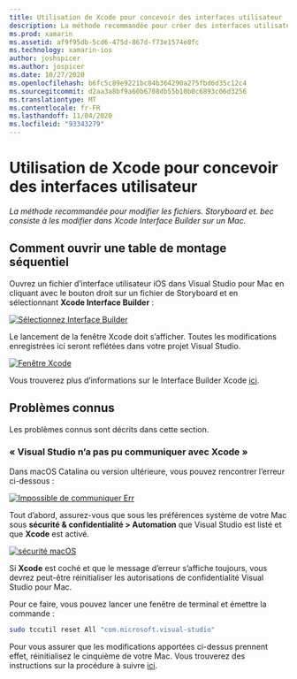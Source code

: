 ```yaml
---
title: Utilisation de Xcode pour concevoir des interfaces utilisateur
description: La méthode recommandée pour créer des interfaces utilisateur iOS est maintenant directement à l’aide de XCode sur un Mac.
ms.prod: xamarin
ms.assetid: af9f95db-5cd6-475d-867d-f73e1574e8fc
ms.technology: xamarin-ios
author: joshspicer
ms.author: jospicer
ms.date: 10/27/2020
ms.openlocfilehash: b6fc5c89e9221bc84b364290a275fbd6d35c12c4
ms.sourcegitcommit: d2aa3a8bf9a60b6708db55b10b0c6893c06d3256
ms.translationtype: MT
ms.contentlocale: fr-FR
ms.lasthandoff: 11/04/2020
ms.locfileid: "93343279"
---
```

# <a name="using-xcode-to-design-user-interfaces"></a>Utilisation de Xcode pour concevoir des interfaces utilisateur

_La méthode recommandée pour modifier les fichiers. Storyboard et. bec consiste à les modifier dans Xcode Interface Builder sur un Mac._

## <a name="how-to-open-a-storyboard"></a>Comment ouvrir une table de montage séquentiel 

Ouvrez un fichier d’interface utilisateur iOS dans Visual Studio pour Mac en cliquant avec le bouton droit sur un fichier de Storyboard et en sélectionnant **Xcode Interface Builder** :

[![Sélectionnez Interface Builder](images/select-interface-builder.png)](images/select-interface-builder.png#lightbox)

Le lancement de la fenêtre Xcode doit s’afficher. Toutes les modifications enregistrées ici seront reflétées dans votre projet Visual Studio.

[![Fenêtre Xcode](images/xcode.png)](images/xcode.png#lightbox)

Vous trouverez plus d’informations sur le Interface Builder Xcode [ici](https://developer.apple.com/xcode/interface-builder/).

## <a name="known-problems"></a>Problèmes connus

Les problèmes connus sont décrits dans cette section.

### <a name="visual-studio-could-not-communicate-with-xcode"></a>« Visual Studio n’a pas pu communiquer avec Xcode »

Dans macOS Catalina ou version ultérieure, vous pouvez rencontrer l’erreur ci-dessous :

[![Impossible de communiquer Err](images/could-not-communicate.png)](images/could-not-communicate.png#lightbox)

Tout d’abord, assurez-vous que sous les préférences système de votre Mac sous **sécurité & confidentialité > Automation** que Visual Studio est listé et que **Xcode** est activé.

[![sécurité macOS](images/macos-security.png)](images/macos-security.png#lightbox)

Si **Xcode** est coché et que le message d’erreur s’affiche toujours, vous devrez peut-être réinitialiser les autorisations de confidentialité Visual Studio pour Mac.

Pour ce faire, vous pouvez lancer une fenêtre de terminal et émettre la commande :

```bash
sudo tccutil reset All "com.microsoft.visual-studio"
```

Pour vous assurer que les modifications apportées ci-dessus prennent effet, réinitialisez le cinquième de votre Mac. Vous trouverez des instructions sur la procédure à suivre [ici](https://support.apple.com/HT204063).
